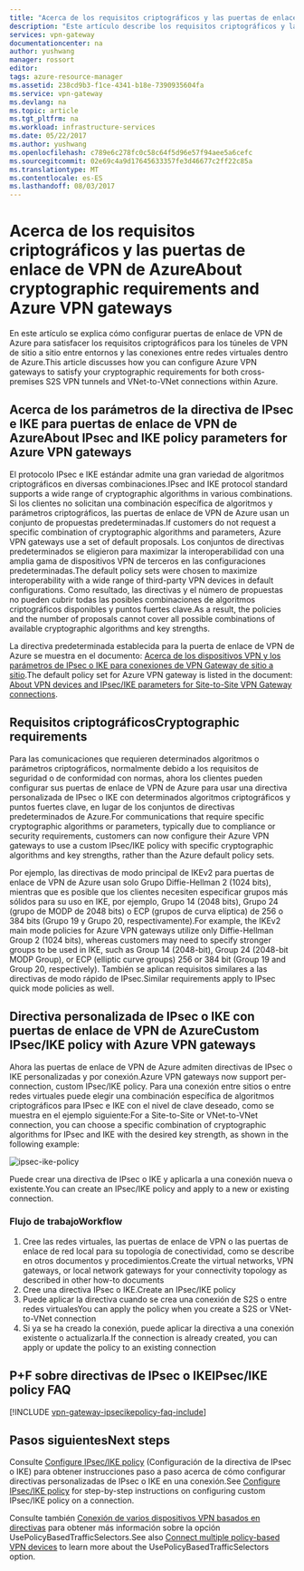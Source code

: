 ```yaml
---
title: "Acerca de los requisitos criptográficos y las puertas de enlace de VPN de Azure | Microsoft Docs"
description: "Este artículo describe los requisitos criptográficos y las puertas de enlace de VPN de Azure"
services: vpn-gateway
documentationcenter: na
author: yushwang
manager: rossort
editor: 
tags: azure-resource-manager
ms.assetid: 238cd9b3-f1ce-4341-b18e-7390935604fa
ms.service: vpn-gateway
ms.devlang: na
ms.topic: article
ms.tgt_pltfrm: na
ms.workload: infrastructure-services
ms.date: 05/22/2017
ms.author: yushwang
ms.openlocfilehash: c789e6c278fc0c58c64f5d96e57f94aee5a6cefc
ms.sourcegitcommit: 02e69c4a9d17645633357fe3d46677c2ff22c85a
ms.translationtype: MT
ms.contentlocale: es-ES
ms.lasthandoff: 08/03/2017
---
```

# <a name="about-cryptographic-requirements-and-azure-vpn-gateways"></a><span data-ttu-id="6b7ab-103">Acerca de los requisitos criptográficos y las puertas de enlace de VPN de Azure</span><span class="sxs-lookup"><span data-stu-id="6b7ab-103">About cryptographic requirements and Azure VPN gateways</span></span>

<span data-ttu-id="6b7ab-104">En este artículo se explica cómo configurar puertas de enlace de VPN de Azure para satisfacer los requisitos criptográficos para los túneles de VPN de sitio a sitio entre entornos y las conexiones entre redes virtuales dentro de Azure.</span><span class="sxs-lookup"><span data-stu-id="6b7ab-104">This article discusses how you can configure Azure VPN gateways to satisfy your cryptographic requirements for both cross-premises S2S VPN tunnels and VNet-to-VNet connections within Azure.</span></span> 

## <a name="about-ipsec-and-ike-policy-parameters-for-azure-vpn-gateways"></a><span data-ttu-id="6b7ab-105">Acerca de los parámetros de la directiva de IPsec e IKE para puertas de enlace de VPN de Azure</span><span class="sxs-lookup"><span data-stu-id="6b7ab-105">About IPsec and IKE policy parameters for Azure VPN gateways</span></span>
<span data-ttu-id="6b7ab-106">El protocolo IPsec e IKE estándar admite una gran variedad de algoritmos criptográficos en diversas combinaciones.</span><span class="sxs-lookup"><span data-stu-id="6b7ab-106">IPsec and IKE protocol standard supports a wide range of cryptographic algorithms in various combinations.</span></span> <span data-ttu-id="6b7ab-107">Si los clientes no solicitan una combinación específica de algoritmos y parámetros criptográficos, las puertas de enlace de VPN de Azure usan un conjunto de propuestas predeterminadas.</span><span class="sxs-lookup"><span data-stu-id="6b7ab-107">If customers do not request a specific combination of cryptographic algorithms and parameters, Azure VPN gateways use a set of default proposals.</span></span> <span data-ttu-id="6b7ab-108">Los conjuntos de directivas predeterminados se eligieron para maximizar la interoperabilidad con una amplia gama de dispositivos VPN de terceros en las configuraciones predeterminadas.</span><span class="sxs-lookup"><span data-stu-id="6b7ab-108">The default policy sets were chosen to maximize interoperability with a wide range of third-party VPN devices in default configurations.</span></span> <span data-ttu-id="6b7ab-109">Como resultado, las directivas y el número de propuestas no pueden cubrir todas las posibles combinaciones de algoritmos criptográficos disponibles y puntos fuertes clave.</span><span class="sxs-lookup"><span data-stu-id="6b7ab-109">As a result, the policies and the number of proposals cannot cover all possible combinations of available cryptographic algorithms and key strengths.</span></span>

<span data-ttu-id="6b7ab-110">La directiva predeterminada establecida para la puerta de enlace de VPN de Azure se muestra en el documento: [Acerca de los dispositivos VPN y los parámetros de IPsec o IKE para conexiones de VPN Gateway de sitio a sitio](vpn-gateway-about-vpn-devices.md).</span><span class="sxs-lookup"><span data-stu-id="6b7ab-110">The default policy set for Azure VPN gateway is listed in the document: [About VPN devices and IPsec/IKE parameters for Site-to-Site VPN Gateway connections](vpn-gateway-about-vpn-devices.md).</span></span>

## <a name="cryptographic-requirements"></a><span data-ttu-id="6b7ab-111">Requisitos criptográficos</span><span class="sxs-lookup"><span data-stu-id="6b7ab-111">Cryptographic requirements</span></span>
<span data-ttu-id="6b7ab-112">Para las comunicaciones que requieren determinados algoritmos o parámetros criptográficos, normalmente debido a los requisitos de seguridad o de conformidad con normas, ahora los clientes pueden configurar sus puertas de enlace de VPN de Azure para usar una directiva personalizada de IPsec o IKE con determinados algoritmos criptográficos y puntos fuertes clave, en lugar de los conjuntos de directivas predeterminados de Azure.</span><span class="sxs-lookup"><span data-stu-id="6b7ab-112">For communications that require specific cryptographic algorithms or parameters, typically due to compliance or security requirements, customers can now configure their Azure VPN gateways to use a custom IPsec/IKE policy with specific cryptographic algorithms and key strengths, rather than the Azure default policy sets.</span></span>

<span data-ttu-id="6b7ab-113">Por ejemplo, las directivas de modo principal de IKEv2 para puertas de enlace de VPN de Azure usan solo Grupo Diffie-Hellman 2 (1024 bits), mientras que es posible que los clientes necesiten especificar grupos más sólidos para su uso en IKE, por ejemplo, Grupo 14 (2048 bits), Grupo 24 (grupo de MODP de 2048 bits) o ECP (grupos de curva elíptica) de 256 o 384 bits (Grupo 19 y Grupo 20, respectivamente).</span><span class="sxs-lookup"><span data-stu-id="6b7ab-113">For example, the IKEv2 main mode policies for Azure VPN gateways utilize only Diffie-Hellman Group 2 (1024 bits), whereas customers may need to specify stronger groups to be used in IKE, such as Group 14 (2048-bit), Group 24 (2048-bit MODP Group), or ECP (elliptic curve groups) 256 or 384 bit (Group 19 and Group 20, respectively).</span></span> <span data-ttu-id="6b7ab-114">También se aplican requisitos similares a las directivas de modo rápido de IPsec.</span><span class="sxs-lookup"><span data-stu-id="6b7ab-114">Similar requirements apply to IPsec quick mode policies as well.</span></span>

## <a name="custom-ipsecike-policy-with-azure-vpn-gateways"></a><span data-ttu-id="6b7ab-115">Directiva personalizada de IPsec o IKE con puertas de enlace de VPN de Azure</span><span class="sxs-lookup"><span data-stu-id="6b7ab-115">Custom IPsec/IKE policy with Azure VPN gateways</span></span>
<span data-ttu-id="6b7ab-116">Ahora las puertas de enlace de VPN de Azure admiten directivas de IPsec o IKE personalizadas y por conexión.</span><span class="sxs-lookup"><span data-stu-id="6b7ab-116">Azure VPN gateways now support per-connection, custom IPsec/IKE policy.</span></span> <span data-ttu-id="6b7ab-117">Para una conexión entre sitios o entre redes virtuales puede elegir una combinación específica de algoritmos criptográficos para IPsec e IKE con el nivel de clave deseado, como se muestra en el ejemplo siguiente:</span><span class="sxs-lookup"><span data-stu-id="6b7ab-117">For a Site-to-Site or VNet-to-VNet connection, you can choose a specific combination of cryptographic algorithms for IPsec and IKE with the desired key strength, as shown in the following example:</span></span>

![ipsec-ike-policy](./media/vpn-gateway-about-compliance-crypto/ipsecikepolicy.png)

<span data-ttu-id="6b7ab-119">Puede crear una directiva de IPsec o IKE y aplicarla a una conexión nueva o existente.</span><span class="sxs-lookup"><span data-stu-id="6b7ab-119">You can create an IPsec/IKE policy and apply to a new or existing connection.</span></span> 

### <a name="workflow"></a><span data-ttu-id="6b7ab-120">Flujo de trabajo</span><span class="sxs-lookup"><span data-stu-id="6b7ab-120">Workflow</span></span>

1. <span data-ttu-id="6b7ab-121">Cree las redes virtuales, las puertas de enlace de VPN o las puertas de enlace de red local para su topología de conectividad, como se describe en otros documentos y procedimientos.</span><span class="sxs-lookup"><span data-stu-id="6b7ab-121">Create the virtual networks, VPN gateways, or local network gateways for your connectivity topology as described in other how-to documents</span></span>
2. <span data-ttu-id="6b7ab-122">Cree una directiva IPsec o IKE.</span><span class="sxs-lookup"><span data-stu-id="6b7ab-122">Create an IPsec/IKE policy</span></span>
3. <span data-ttu-id="6b7ab-123">Puede aplicar la directiva cuando se crea una conexión de S2S o entre redes virtuales</span><span class="sxs-lookup"><span data-stu-id="6b7ab-123">You can apply the policy when you create a S2S or VNet-to-VNet connection</span></span>
4. <span data-ttu-id="6b7ab-124">Si ya se ha creado la conexión, puede aplicar la directiva a una conexión existente o actualizarla.</span><span class="sxs-lookup"><span data-stu-id="6b7ab-124">If the connection is already created, you can apply or update the policy to an existing connection</span></span>


## <a name="ipsecike-policy-faq"></a><span data-ttu-id="6b7ab-125">P+F sobre directivas de IPsec o IKE</span><span class="sxs-lookup"><span data-stu-id="6b7ab-125">IPsec/IKE policy FAQ</span></span>

[!INCLUDE [vpn-gateway-ipsecikepolicy-faq-include](../../includes/vpn-gateway-ipsecikepolicy-faq-include.md)]


## <a name="next-steps"></a><span data-ttu-id="6b7ab-126">Pasos siguientes</span><span class="sxs-lookup"><span data-stu-id="6b7ab-126">Next steps</span></span>
<span data-ttu-id="6b7ab-127">Consulte [Configure IPsec/IKE policy](vpn-gateway-ipsecikepolicy-rm-powershell.md) (Configuración de la directiva de IPsec o IKE) para obtener instrucciones paso a paso acerca de cómo configurar directivas personalizadas de IPsec o IKE en una conexión.</span><span class="sxs-lookup"><span data-stu-id="6b7ab-127">See [Configure IPsec/IKE policy](vpn-gateway-ipsecikepolicy-rm-powershell.md) for step-by-step instructions on configuring custom IPsec/IKE policy on a connection.</span></span>

<span data-ttu-id="6b7ab-128">Consulte también [Conexión de varios dispositivos VPN basados en directivas](vpn-gateway-connect-multiple-policybased-rm-ps.md) para obtener más información sobre la opción UsePolicyBasedTrafficSelectors.</span><span class="sxs-lookup"><span data-stu-id="6b7ab-128">See also [Connect multiple policy-based VPN devices](vpn-gateway-connect-multiple-policybased-rm-ps.md) to learn more about the UsePolicyBasedTrafficSelectors option.</span></span>